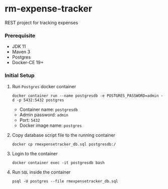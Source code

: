 # rm-expense-tracker
REST project for tracking expenses

### Prerequisite
- JDK 11
- Maven 3
- Postgres 
- Docker-CE 19+

### Initial Setup
1. Run `Postgres` docker container
    ```
   docker container run --name postgresdb -e POSTGRES_PASSWORD=admin -d -p 5432:5432 postgres
   ```
   - Container name: `postgresdb`
   - Admin password: `admin`
   - Port: `5432`
   - Docker image name: `postgres`

2. Copy database script file to the running container
   ```
   docker cp rmexpensetracker_db.sql postgresdb:/
   ```
   
3. Login to the container
   ```
   docker container exec -it postgresdb bash
   ```

4. Run `SQL` inside the container
   ```
   psql -U postgres --file rmexpensetracker_db.sql
   ```